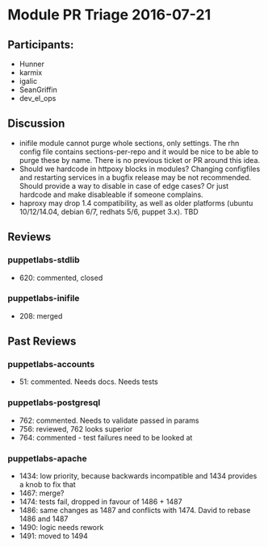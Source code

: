 # Module PR Triage 2016-07-21

## Participants:
* Hunner
* karmix
* igalic
* SeanGriffin
* dev_el_ops

## Discussion
* inifile module cannot purge whole sections, only settings. The rhn config file contains sections-per-repo and it would be nice to be able to purge these by name. There is no previous ticket or PR around this idea.
* Should we hardcode in httpoxy blocks in modules? Changing configfiles and restarting services in a bugfix release may be not recommended. Should provide a way to disable in case of edge cases? Or just hardcode and make disableable if someone complains.
* haproxy may drop 1.4 compatibility, as well as older platforms (ubuntu 10/12/14.04, debian 6/7, redhats 5/6, puppet 3.x). TBD

## Reviews
### puppetlabs-stdlib
* 620: commented, closed

### puppetlabs-inifile
* 208: merged

## Past Reviews
### puppetlabs-accounts
* 51: commented. Needs docs. Needs tests

### puppetlabs-postgresql
* 762: commented. Needs to validate passed in params
* 756: reviewed, 762 looks superior
* 764: commented - test failures need to be looked at

### puppetlabs-apache
* 1434: low priority, because backwards incompatible and 1434 provides a knob to fix that
* 1467: merge?
* 1474: tests fail, dropped in favour of 1486 + 1487
* 1486: same changes as 1487 and conflicts with 1474. David to rebase 1486 and 1487
* 1490: logic needs rework
* 1491: moved to 1494

